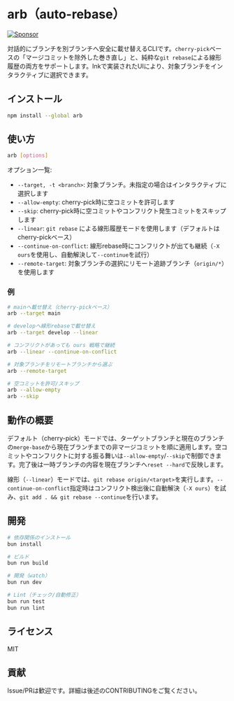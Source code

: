 # arb（auto-rebase）

<a href="https://github.com/sponsors/riya-amemiya"><img alt="Sponsor" src="https://img.shields.io/badge/sponsor-30363D?style=for-the-badge&logo=GitHub-Sponsors&logoColor=#white" /></a>

対話的にブランチを別ブランチへ安全に載せ替えるCLIです。`cherry-pick`ベースの「マージコミットを除外した巻き直し」と、純粋な`git rebase`による線形履歴の両方をサポートします。Inkで実装されたUIにより、対象ブランチをインタラクティブに選択できます。

## インストール

```bash
npm install --global arb
```

## 使い方

```bash
arb [options]
```

オプション一覧:

- `--target, -t <branch>`: 対象ブランチ。未指定の場合はインタラクティブに選択します
- `--allow-empty`: cherry-pick時に空コミットを許可します
- `--skip`: cherry-pick時に空コミットやコンフリクト発生コミットをスキップします
- `--linear`: `git rebase` による線形履歴モードを使用します（デフォルトはcherry-pickベース）
- `--continue-on-conflict`: 線形rebase時にコンフリクトが出ても継続（`-X ours`を使用し、自動解決して`--continue`を試行）
- `--remote-target`: 対象ブランチの選択にリモート追跡ブランチ（`origin/*`）を使用します

### 例

```bash
# mainへ載せ替え（cherry-pickベース）
arb --target main

# developへ線形rebaseで載せ替え
arb --target develop --linear

# コンフリクトがあっても ours 戦略で継続
arb --linear --continue-on-conflict

# 対象ブランチをリモートブランチから選ぶ
arb --remote-target

# 空コミットを許可/スキップ
arb --allow-empty
arb --skip
```

## 動作の概要

デフォルト（cherry-pick）モードでは、ターゲットブランチと現在のブランチの`merge-base`から現在ブランチまでの非マージコミットを順に適用します。空コミットやコンフリクトに対する振る舞いは`--allow-empty`/`--skip`で制御できます。完了後は一時ブランチの内容を現在ブランチへ`reset --hard`で反映します。

線形（`--linear`）モードでは、`git rebase origin/<target>`を実行します。`--continue-on-conflict`指定時はコンフリクト検出後に自動解決（`-X ours`）を試み、`git add . && git rebase --continue`を行います。

## 開発

```bash
# 依存関係のインストール
bun install

# ビルド
bun run build

# 開発（watch）
bun run dev

# Lint（チェック/自動修正）
bun run test
bun run lint
```

## ライセンス

MIT

## 貢献

Issue/PRは歓迎です。詳細は後述のCONTRIBUTINGをご覧ください。
